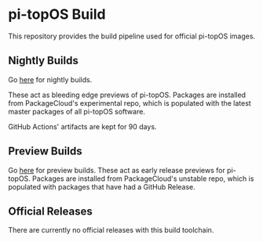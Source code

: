 # pi-topOS Build

This repository provides the build pipeline used for official pi-topOS images.

## Nightly Builds

Go [here](https://github.com/pi-top/pi-topOS-ansible-playbook/actions/workflows/bullseye-experimental.yml?query=event%3Aschedule) for nightly builds.

These act as bleeding edge previews of pi-topOS. Packages are installed from PackageCloud's experimental repo, which is populated with the latest master packages of all pi-topOS software.

GitHub Actions' artifacts are kept for 90 days.

## Preview Builds

Go [here](https://github.com/pi-top/pi-topOS-Build/actions/workflows/bullseye-unstable.yml) for preview builds. These act as early release previews for pi-topOS. Packages are installed from PackageCloud's unstable repo, which is populated with packages that have had a GitHub Release.

## Official Releases

There are currently no official releases with this build toolchain.
